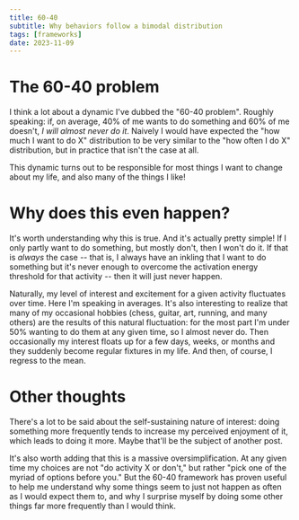 ```yaml
---
title: 60-40
subtitle: Why behaviors follow a bimodal distribution
tags: [frameworks]
date: 2023-11-09
---
```


# The 60-40 problem

I think a lot about a dynamic I've dubbed the "60-40 problem". Roughly speaking: if, on average, 40% of me wants to do something and 60% of me doesn't, *I will almost never do it*. Naively I would have expected the "how much I want to do X" distribution to be very similar to the "how often I do X" distribution, but in practice that isn't the case at all.

This dynamic turns out to be responsible for most things I want to change about my life, and also many of the things I like!

# Why does this even happen?

It's worth understanding why this is true. And it's actually pretty simple! If I only partly want to do something, but mostly don't, then I won't do it. If that is _always_ the case -- that is, I always have an inkling that I want to do something but it's never enough to overcome the activation energy threshold for that activity -- then it will just never happen.

Naturally, my level of interest and excitement for a given activity fluctuates over time. Here I'm speaking in averages. It's also interesting to realize that many of my occasional hobbies (chess, guitar, art, running, and many others) are the results of this natural fluctuation: for the most part I'm under 50% wanting to do them at any given time, so I almost never do. Then occasionally my interest floats up for a few days, weeks, or months and they suddenly become regular fixtures in my life. And then, of course, I regress to the mean.

# Other thoughts

There's a lot to be said about the self-sustaining nature of interest: doing something more frequently tends to  increase my perceived enjoyment of it, which leads to doing it more. Maybe that'll be the subject of another post.

It's also worth adding that this is a massive oversimplification. At any given time my choices are not "do activity X or don't," but rather "pick one of the myriad of options before you." But the 60-40 framework has proven useful to help me understand why some things seem to just not happen as often as I would expect them to, and why I surprise myself by doing some other things far more frequently than I would think.
